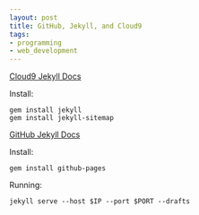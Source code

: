 ```yaml
---
layout: post
title: GitHub, Jekyll, and Cloud9
tags:
- programming
- web_development
---
```


[Cloud9 Jekyll Docs](https://docs.c9.io/v1.0/docs/jekyll)

Install:

	gem install jekyll
	gem install jekyll-sitemap
	

[GitHub Jekyll Docs](https://help.github.com/articles/using-jekyll-with-pages/)

Install:

	gem install github-pages

	
Running:

	jekyll serve --host $IP --port $PORT --drafts


